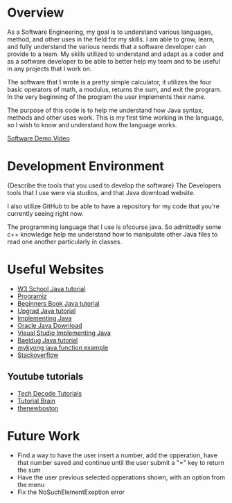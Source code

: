 # Overview

As a Software Engineering, my goal is to understand various languages, method, and other uses in the field for my skills. I am able to grow, learn, and fully understand the various needs that a software developer can provide to a team. My skills utilized to understand and adapt as a coder and as a software developer to be able to better help my team and to be useful in any projects that I work on.

The software that I wrote is a pretty simple calculator, it utilizes the four basic operators of math, a modulus, returns the sum, and exit the program. In the very beginning of the program the user implements their name.

The purpose of this code is to help me understand how Java syntax, methods and other uses work. This is my first time working in the language, so I wish to know and understand how the language works.


[Software Demo Video](https://youtu.be/fUgb2gI7lIk)

# Development Environment

{Describe the tools that you used to develop the software}
The Developers tools that I use were via studios, and that Java download website.

I also utilize GitHub to be able to have a repository for my code that you're currently seeing right now.


The programming language that I use is ofcourse java. So admittedly some c++ knowledge help me understand how to manipulate other Java files to read one another particularly in classes.


# Useful Websites
* [W3 School Java tutorial](https://www.w3schools.com/java/default.asp)
* [Programiz](https://www.programiz.com/java-programming/hello-world)
* [Beginners Book Java tutorial](https://beginnersbook.com/java-collections-tutorials/)
* [Upgrad Java tutorial](https://www.upgrad.com/blog/java-project-ideas-topics-for-beginners/)
* [Implementing Java](https://jdk.java.net/)
* [Oracle Java Download](https://www.oracle.com/java/technologies/downloads/)
* [Visual Studio Implementing Java](https://code.visualstudio.com/docs/languages/java)
* [Baeldug Java tutorial](https://www.baeldung.com/java-string-split-by-newline#:~:text=Split%20String%20by%20Newline%20in,in%20Java%208%20or%20higher.) 
* [mykyong java function example](https://mkyong.com/java8/java-8-function-examples/)
* [Stackoverflow](https://stackoverflow.com/questions/43350522/how-can-one-java-file-call-methods-from-another-java-file)
## Youtube tutorials
* [Tech Decode Tutorials](https://www.youtube.com/watch?v=KwnavHTOBiA&ab_channel=TechDecodeTutorials)
* [Tutorial Brain](https://www.youtube.com/watch?v=fbyobdxDQno&ab_channel=TutorialBrain)
* [thenewboston](https://www.youtube.com/watch?v=XqTg2buXS5o&ab_channel=thenewboston)

# Future Work
* Find a way to have the user insert a number, add the opperation, have that number saved and continue until the user submit a "=" key to return the sum
* Have the user previous selected opperations shown, with an option from the menu
* Fix the NoSuchElementExeption error


